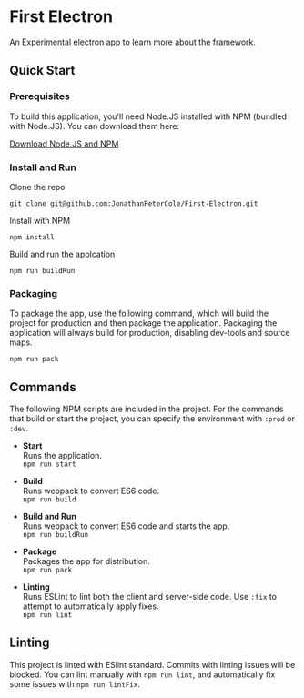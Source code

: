 # First Electron

An Experimental electron app to learn more about the framework.

## Quick Start

### Prerequisites

To build this application, you'll need Node.JS installed with NPM (bundled with Node.JS). You can download them here:

[Download Node.JS and NPM](https://nodejs.org/en/)

### Install and Run

Clone the repo  
```
git clone git@github.com:JonathanPeterCole/First-Electron.git
```

Install with NPM  
```
npm install
```

Build and run the applcation  
```
npm run buildRun
```

### Packaging

To package the app, use the following command, which will build the project for production and then package the application. Packaging the application will always build for production, disabling dev-tools and source maps.  
```
npm run pack
```

## Commands

The following NPM scripts are included in the project. For the commands that build or start the project, you can specify the environment with `:prod` or `:dev`.  

* **Start**  
  Runs the application.  
  `npm run start`

* **Build**  
  Runs webpack to convert ES6 code.  
  `npm run build`

* **Build and Run**  
  Runs webpack to convert ES6 code and starts the app.  
  `npm run buildRun`

* **Package**  
  Packages the app for distribution.  
  `npm run pack`

* **Linting**  
  Runs ESLint to lint both the client and server-side code. Use `:fix` to attempt to automatically apply fixes.  
  `npm run lint`  

## Linting

This project is linted with ESlint standard. Commits with linting issues will be blocked. You can lint manually with `npm run lint`, and automatically fix some issues with `npm run lintFix`.